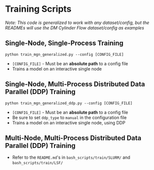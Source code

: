 # Training Scripts

*Note: This code is generalized to work with any dataset/config, but the READMEs will use the DM Cylinder Flow dataset/config as examples*

## Single-Node, Single-Process Training

`python train_mgn_generalized.py --config [CONFIG_FILE]`
- `[CONFIG_FILE]` - Must be an **absolute path** to a config file
- Trains a model on an interactive single node

## Single-Node, Multi-Process Distributed Data Parallel (DDP) Training

`python train_mgn_generalized_ddp.py --config [CONFIG_FILE]`
- `[CONFIG_FILE]` - Must be an **absolute path** to a config file
- Be sure to set `ddp_type` to `manual` in the configuration file
- Trains a model on an interactive single node, using DDP

## Multi-Node, Multi-Process Distributed Data Parallel (DDP) Training

- Refer to the `README.md`'s in `bash_scripts/train/SLURM/` and `bash_scripts/train/LSF/`